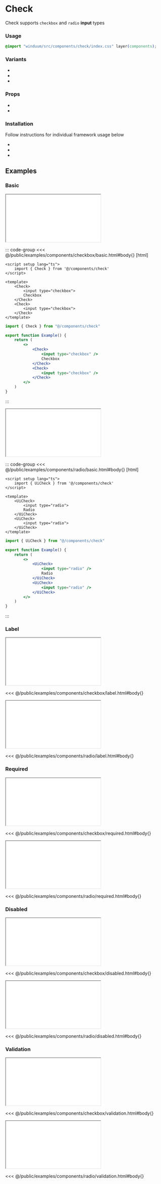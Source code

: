 # Check
Check supports `checkbox` and `radio` **input** types

<ViewSourceGh href="https://github.com/winduum/winduum/blob/next/src/components/check" />

### Usage

```css
@import "winduum/src/components/check/index.css" layer(components);
```

### Variants
* <LinkGh name="default" path="components/check" />
* <LinkGh name="interactive" path="components/check" />
* <LinkGh name="invalid" path="components/check" />

### Props
* <LinkGh name="default" path="components/check/props" />
* <LinkGh name="interactive" path="components/check/props" />

### Installation
Follow instructions for individual framework usage below

* <LinkGh name="winduum" url="https://github.com/winduum/winduum/blob/next/src/components/check" />
* <LinkGh name="winduum-vue" url="https://github.com/winduum/winduum-vue/blob/main/src/components/check" />
* <LinkGh name="winduum-react" url="https://github.com/winduum/winduum-react/blob/main/src/components/check" />

## Examples

### Basic

<iframe onload="this.style.visibility = 'visible';" src="/examples/components/checkbox/basic.html"></iframe>

::: code-group
<<< @/public/examples/components/checkbox/basic.html#body{} [html]
```vue
<script setup lang="ts">
    import { Check } from '@/components/check'
</script>

<template>
    <Check>
        <input type="checkbox">
        Checkbox
    </Check>
    <Check>
        <input type="checkbox">
    </Check>
</template>
```
```jsx
import { Check } from "@/components/check"

export function Example() {
    return (
        <>
            <Check>
                <input type="checkbox" />
                Checkbox
            </Check>
            <Check>
                <input type="checkbox" />
            </Check>
        </>
    )
}
```
:::

<iframe onload="this.style.visibility = 'visible';" src="/examples/components/radio/basic.html"></iframe>

::: code-group
<<< @/public/examples/components/radio/basic.html#body{} [html]
```vue
<script setup lang="ts">
    import { UiCheck } from '@/components/check'
</script>

<template>
    <UiCheck>
        <input type="radio">
        Radio
    </UiCheck>
    <UiCheck>
        <input type="radio">
    </UiCheck>
</template>
```
```jsx
import { UiCheck } from "@/components/check"

export function Example() {
    return (
        <>
            <UiCheck>
                <input type="radio" />
                Radio
            </UiCheck>
            <UiCheck>
                <input type="radio" />
            </UiCheck>
        </>
    )
}
```
:::


### Label

<iframe onload="this.style.visibility = 'visible';" src="/examples/components/checkbox/label.html"></iframe>

<<< @/public/examples/components/checkbox/label.html#body{}

<iframe onload="this.style.visibility = 'visible';" src="/examples/components/radio/label.html"></iframe>

<<< @/public/examples/components/radio/label.html#body{}

### Required

<iframe onload="this.style.visibility = 'visible';" src="/examples/components/checkbox/required.html"></iframe>

<<< @/public/examples/components/checkbox/required.html#body{}

<iframe onload="this.style.visibility = 'visible';" src="/examples/components/radio/required.html"></iframe>

<<< @/public/examples/components/radio/required.html#body{}

### Disabled

<iframe onload="this.style.visibility = 'visible';" src="/examples/components/checkbox/disabled.html"></iframe>

<<< @/public/examples/components/checkbox/disabled.html#body{}

<iframe onload="this.style.visibility = 'visible';" src="/examples/components/radio/disabled.html"></iframe>

<<< @/public/examples/components/radio/disabled.html#body{}

### Validation

<iframe onload="this.style.visibility = 'visible';" src="/examples/components/checkbox/validation.html"></iframe>

<<< @/public/examples/components/checkbox/validation.html#body{}

<iframe onload="this.style.visibility = 'visible';" src="/examples/components/radio/validation.html"></iframe>

<<< @/public/examples/components/radio/validation.html#body{}
